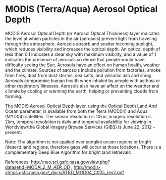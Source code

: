 # MODIS (Terra/Aqua) Aerosol Optical Depth

MODIS Aerosol Optical Depth (or Aerosol Optical Thickness) layer indicates the level at which particles in the air (aerosols) prevent light from traveling through the atmosphere. Aerosols absorb and scatter incoming sunlight, which reduces visibility and increases the optical depth. An optical depth of less than 0.1 indicates a clear sky with maximum visibility, and a value of 1 indicates the presence of aerosols so dense that people would have difficulty seeing the Sun. Aerosols have an effect on human health, weather and the climate. Sources of aerosols include pollution from factories, smoke from fires, dust from dust storms, sea salts, and volcanic ash and smog. Aerosols compromise human health when inhaled by people with asthma or other respiratory illnesses. Aerosols also have an affect on the weather and climate by cooling or warming the earth, helping or preventing clouds from forming.   

The MODIS Aerosol Optical Depth layer, using the Optical Depth Land And Ocean parameter, is available from both the Terra (MOD04) and Aqua (MYD04) satellites. The sensor resolution is 10km, imagery resolution is 2km, temporal resolution is daily and temporal availability for viewing in Worldview/the Global Imagery Browse Services (GIBS) is June 22, 2012 - present.

Note: The algorithm is not applied over sunglint ocean regions or bright (desert) land regions, therefore gaps will occur at those locations. There is a complementary Deep Blue Algorithm for bright land retrievals.

References: http://neo.sci.gsfc.nasa.gov/view.php?datasetId=MODAL2_M_AER_OD ; http://modis-atmos.gsfc.nasa.gov/_docs/ATBD_MOD04_C005_rev2.pdf 
